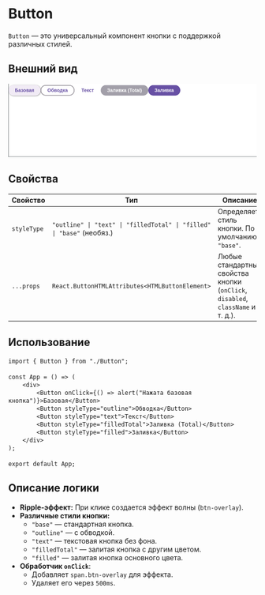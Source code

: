 

# Button  

`Button` — это универсальный компонент кнопки с поддержкой различных стилей.  

## Внешний вид  

![Botton](img/Button.png)

## Свойства  

| Свойство     | Тип                               | Описание  |
|-------------|----------------------------------|------------------------------------------------------------------------------------------------|
| `styleType` | `"outline" \| "text" \| "filledTotal" \| "filled" \| "base"` (необяз.) | Определяет стиль кнопки. По умолчанию `"base"`. |
| `...props`  | `React.ButtonHTMLAttributes<HTMLButtonElement>` | Любые стандартные свойства кнопки (`onClick`, `disabled`, `className` и т. д.). |

## Использование  

```tsx
import { Button } from "./Button";

const App = () => (
    <div>
        <Button onClick={() => alert("Нажата базовая кнопка")}>Базовая</Button>
        <Button styleType="outline">Обводка</Button>
        <Button styleType="text">Текст</Button>
        <Button styleType="filledTotal">Заливка (Total)</Button>
        <Button styleType="filled">Заливка</Button>
    </div>
);

export default App;
```

## Описание логики  

- **Ripple-эффект:** При клике создается эффект волны (`btn-overlay`).  
- **Различные стили кнопки:**  
  - `"base"` — стандартная кнопка.  
  - `"outline"` — с обводкой.  
  - `"text"` — текстовая кнопка без фона.  
  - `"filledTotal"` — залитая кнопка с другим цветом.  
  - `"filled"` — залитая кнопка основного цвета.  
- **Обработчик `onClick`**:  
  - Добавляет `span.btn-overlay` для эффекта.  
  - Удаляет его через `500ms`.  

